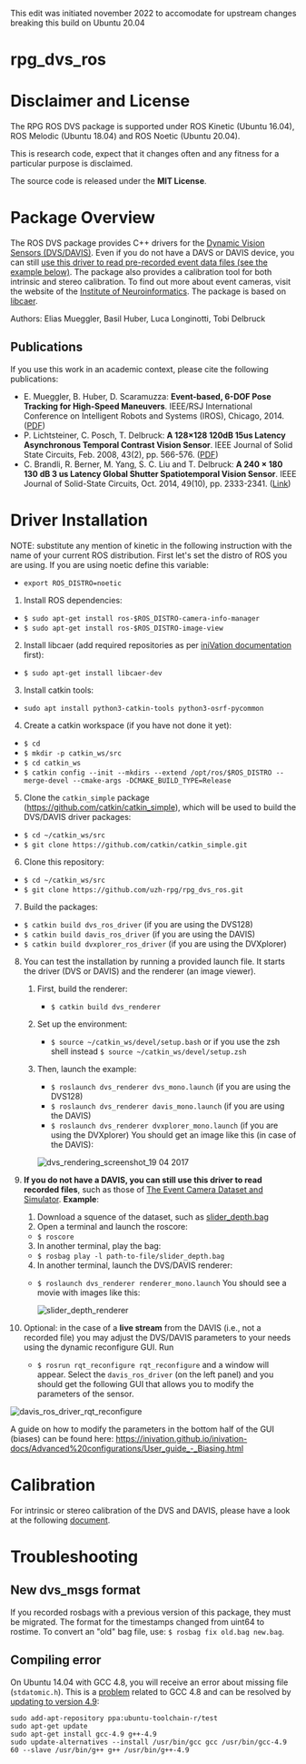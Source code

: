 This edit was initiated november 2022 to accomodate for upstream changes breaking this build on Ubuntu 20.04



rpg_dvs_ros
===========

# Disclaimer and License

The RPG ROS DVS package is supported under ROS Kinetic (Ubuntu 16.04), ROS Melodic (Ubuntu 18.04) and ROS Noetic (Ubuntu 20.04).

This is research code, expect that it changes often and any fitness for a particular purpose is disclaimed.

The source code is released under the **MIT License**.


# Package Overview

The ROS DVS package provides C++ drivers for the [Dynamic Vision Sensors (DVS/DAVIS)](https://inivation.com/dvp/).
Even if you do not have a DAVS or DAVIS device, you can still [use this driver to read pre-recorded event data files (see the example below)](#ExampleEventCameraDataset).
The package also provides a calibration tool for both intrinsic and stereo calibration.
To find out more about event cameras, visit the website of the [Institute of Neuroinformatics](http://siliconretina.ini.uzh.ch/wiki/index.php).
The package is based on [libcaer](https://gitlab.com/inivation/libcaer/).

Authors: Elias Mueggler, Basil Huber, Luca Longinotti, Tobi Delbruck


## Publications

If you use this work in an academic context, please cite the following publications:

* E. Mueggler, B. Huber, D. Scaramuzza: **Event-based, 6-DOF Pose Tracking for High-Speed Maneuvers**. IEEE/RSJ International Conference on Intelligent Robots and Systems (IROS), Chicago, 2014. ([PDF](http://rpg.ifi.uzh.ch/docs/IROS14_Mueggler.pdf))
* P. Lichtsteiner, C. Posch, T. Delbruck: **A 128×128 120dB 15us Latency Asynchronous Temporal Contrast Vision Sensor**. IEEE Journal of Solid State Circuits, Feb. 2008, 43(2), pp. 566-576. ([PDF](https://www.ini.uzh.ch/~tobi/wiki/lib/exe/fetch.php?media=lichtsteiner_dvs_jssc08.pdf))
* C. Brandli, R. Berner, M. Yang, S. C. Liu and T. Delbruck: **A 240 × 180 130 dB 3 us Latency Global Shutter Spatiotemporal Vision Sensor**. IEEE Journal of Solid-State Circuits, Oct. 2014, 49(10), pp. 2333-2341. ([Link](ieeexplore.ieee.org/document/6889103))


# Driver Installation

NOTE: substitute any mention of kinetic in the following instruction with the name of your current ROS distribution.
First let's set the distro of ROS you are using.
If you are using noetic define this variable:
*   `export ROS_DISTRO=noetic`
1. Install ROS dependencies:
*   `$ sudo apt-get install ros-$ROS_DISTRO-camera-info-manager`
*   `$ sudo apt-get install ros-$ROS_DISTRO-image-view`

2. Install libcaer (add required repositories as per [iniVation documentation](https://inivation.gitlab.io/dv/dv-docs/docs/getting-started.html#ubuntu-linux) first):
*   `$ sudo apt-get install libcaer-dev`

3. Install catkin tools:
*   `sudo apt install python3-catkin-tools python3-osrf-pycommon`

4. Create a catkin workspace (if you have not done it yet):
*   `$ cd`
*   `$ mkdir -p catkin_ws/src`
*   `$ cd catkin_ws`
*   `$ catkin config --init --mkdirs --extend /opt/ros/$ROS_DISTRO --merge-devel --cmake-args -DCMAKE_BUILD_TYPE=Release`

5. Clone the `catkin_simple` package (https://github.com/catkin/catkin_simple), which will be used to build the DVS/DAVIS driver packages:
*   `$ cd ~/catkin_ws/src`
*   `$ git clone https://github.com/catkin/catkin_simple.git`

6. Clone this repository:
*   `$ cd ~/catkin_ws/src`
*   `$ git clone https://github.com/uzh-rpg/rpg_dvs_ros.git`

7. Build the packages:
* `$ catkin build dvs_ros_driver`  (if you are using the DVS128)
* `$ catkin build davis_ros_driver`  (if you are using the DAVIS)
* `$ catkin build dvxplorer_ros_driver`  (if you are using the DVXplorer)

8. You can test the installation by running a provided launch file. It starts the driver (DVS or DAVIS) and the renderer (an image viewer).
    1. First, build the renderer:
        * `$ catkin build dvs_renderer`
    2. Set up the environment:
        * `$ source ~/catkin_ws/devel/setup.bash` or if you use the zsh shell instead `$ source ~/catkin_ws/devel/setup.zsh`
    3. Then, launch the example:
        * `$ roslaunch dvs_renderer dvs_mono.launch`  (if you are using the DVS128)
        * `$ roslaunch dvs_renderer davis_mono.launch` (if you are using the DAVIS)
        * `$ roslaunch dvs_renderer dvxplorer_mono.launch` (if you are using the DVXplorer)
    You should get an image like this (in case of the DAVIS):

        ![dvs_rendering_screenshot_19 04 2017](https://cloud.githubusercontent.com/assets/8024432/25172262/b96baaa0-24f0-11e7-9c3e-e33f6d398a4a.png)

9. **If you do not have a DAVIS, you can still use this driver to read recorded files**, such as those of [The Event Camera Dataset and Simulator](http://rpg.ifi.uzh.ch/davis_data.html).
   **Example**: <a name="ExampleEventCameraDataset"></a>
    1. Download a squence of the dataset, such as [slider_depth.bag](http://rpg.ifi.uzh.ch/datasets/davis/slider_depth.bag)
    2. Open a terminal and launch the roscore:
     * `$ roscore`
    3. In another terminal, play the bag:
     * `$ rosbag play -l path-to-file/slider_depth.bag`
    4. In another terminal, launch the DVS/DAVIS renderer:
     * `$ roslaunch dvs_renderer renderer_mono.launch`
    You should see a movie with images like this:

        ![slider_depth_renderer](https://cloud.githubusercontent.com/assets/8024432/25312371/9afd4180-2817-11e7-9e33-cdaa8af1e6ed.png)

10. Optional: in the case of a **live stream** from the DAVIS (i.e., not a recorded file) you may adjust the DVS/DAVIS parameters to your needs using the dynamic reconfigure GUI. Run
    * `$ rosrun rqt_reconfigure rqt_reconfigure`
   and a window will appear. Select the `davis_ros_driver` (on the left panel) and you should get the following GUI that allows you to modify the parameters of the sensor.

   ![davis_ros_driver_rqt_reconfigure](https://cloud.githubusercontent.com/assets/8024432/25172274/c1267b8a-24f0-11e7-8130-af551a8a958d.png)

   A guide on how to modify the parameters in the bottom half of the GUI (biases) can be found here: https://inivation.github.io/inivation-docs/Advanced%20configurations/User_guide_-_Biasing.html


# Calibration

For intrinsic or stereo calibration of the DVS and DAVIS, please have a look at the following [document](dvs_calibration/README.md).


# Troubleshooting

## New dvs_msgs format

If you recorded rosbags with a previous version of this package, they must be migrated.
The format for the timestamps changed from uint64 to rostime.
To convert an "old" bag file, use:
`$ rosbag fix old.bag new.bag`.

## Compiling error

On Ubuntu 14.04 with GCC 4.8, you will receive an error about missing file (`stdatomic.h`).
This is a [problem](https://gcc.gnu.org/bugzilla/show_bug.cgi?id=58016) related to GCC 4.8 and can be resolved by [updating to version 4.9](http://askubuntu.com/a/581497/218846):

    sudo add-apt-repository ppa:ubuntu-toolchain-r/test
    sudo apt-get update
    sudo apt-get install gcc-4.9 g++-4.9
    sudo update-alternatives --install /usr/bin/gcc gcc /usr/bin/gcc-4.9 60 --slave /usr/bin/g++ g++ /usr/bin/g++-4.9

